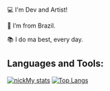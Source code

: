 :computer: I'm Dev and Artist!

:house_with_garden: I’m from Brazil.

:books: I do ma best, every day.

## Languages and Tools:
[![nickMy stats](https://github-readme-stats.vercel.app/api?username=nicksMy&theme=midnight-purple)](https://github.com/nicksMy/github-readme-stats\n)
[![Top Langs](https://github-readme-stats.vercel.app/api/top-langs/?username=nicksMy&theme=midnight-purple)](https://github.com/nicksMy/github-readme-stats)

<!--
**nicksMy/nicksMy** is a ✨ _special_ ✨ repository because its `README.md` (this file) appears on your GitHub profile.

Here are some ideas to get you started:

- 🔭 I’m currently working on ...
- 🌱 I’m currently learning ...
- 👯 I’m looking to collaborate on ...
- 🤔 I’m looking for help with ...
- 💬 Ask me about ...
- 📫 How to reach me: ...
- 😄 Pronouns: ...
- ⚡ Fun fact: ...
-->
